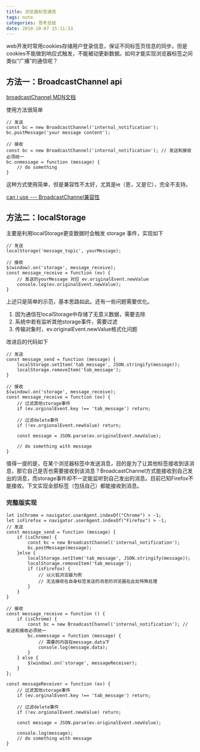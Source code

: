 ```yaml
---
title: 浏览器标签通信
tags: note
categories: 思考总结
date: 2018-10-07 15:11:53
---
```

web开发时常用cookies存储用户登录信息，保证不同标签页信息的同步。但是cookies不能做到响应式触发，不能被动更新数据。如何才能实现浏览器标签之间类似“广播”的通信呢？
<!-- more -->
## 方法一：BroadcastChannel api
[broadcastChannel MDN文档](https://developer.mozilla.org/en-US/docs/Web/API/BroadcastChannel/BroadcastChannel)

使用方法很简单
```
// 发送
const bc = new BroadcastChannel('internal_notification');
bc.postMessage('your message content');
```
```
// 接收
const bc = new BroadcastChannel('internal_notification'); // 发送和接收必须统一
bc.onmessage = function (message) {
    // do something
}
```
这种方式使用简单，但是兼容性不太好，尤其是ie（恩，又是它），完全不支持。

[can i use --- BroadcastChannel兼容性](https://caniuse.com/#search=BroadcastChannel)

## 方法二：localStorage
主要是利用localStorage更变数据时会触发 storage 事件，实现如下
```
// 发送
localStorage('message_topic', yourMessage);

// 接收
$(window).on('storage', message_receive);
const message_receive = function (ev) {
    // 发送的yourMessage 对应 ev.originalEvent.newValue
    console.log(ev.originalEvent.newValue);
}
```
上述只是简单的示范，基本思路如此。还有一些问题需要优化。
1. 因为通信在localStorage中存储了无意义数据，需要去除
1. 系统中若有监听其他storage事件，需要过滤
1. 传输对象时，ev.originalEvent.newValue格式化问题

改进后的代码如下
```
// 发送
const message_send = function (message) {
    localStorage.setItem('tab_message', JSON.stringify(message));
    localStorage.removeItem('tab_message');
}

// 接收
$(window).on('storage', message_receive);
const message_receive = function (ev) {
    // 过滤其他storage事件
    if (ev.orginalEvent.key !== 'tab_message') return;

    // 过滤delete事件
    if (!ev.orgionalEvent.newValue) return;

    const message = JSON.parse(ev.originalEvent.newValue);

    // do something with message
}
```
值得一提的是，在某个浏览器标签中发送消息，目的是为了让其他标签接收到该消息，那它自己是否也需要接收到该消息？BroadcastChannel方式能接收到自己发出的消息，而storage事件却不一定能监听到自己发出的消息。目前已知Firefox不能接收。下文实现全部标签（包括自己）都能接收到消息。

### 完整版实现
```
let isChrome = navigator.userAgent.indexOf("Chrome") > -1;
let isFirefox = navigator.userAgent.indexOf("Firefox") > -1;
// 发送
const message_send = function (message) {
    if (isChrome) {
        const bc = new BroadcastChannel('internal_notification');
        bc.postMessage(message);
    }else {
        localStorage.setItem('tab_message', JSON.stringify(message));
        localStorage.removeItem('tab_message');
        if (isFirefox) {
            // 以火狐浏览器为例
            // 无法接收在自身标签发送的消息的浏览器在此处特殊处理
        }
    }
}

// 接收
const message_receive = function () {
    if (isChrome) {
        const bc = new BroadcastChannel('internal_notification'); // 发送和接收必须统一
        bc.onmessage = function (message) {
            // 需要的内容在message.data下
            console.log(message.data);
        }
    } else {
        $(window).on('storage', messageReceiver);
    }
};

const messageReceiver = function (ev) {
    // 过滤其他storage事件
    if (ev.orginalEvent.key !== 'tab_message') return;

    // 过滤delete事件
    if (!ev.orgionalEvent.newValue) return;

    const message = JSON.parse(ev.originalEvent.newValue);

    console.log(message);
    // do something with message
}
```